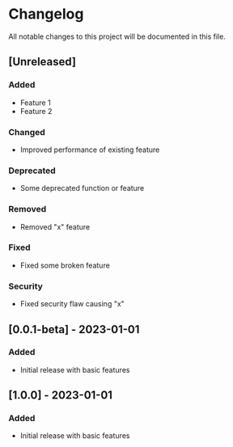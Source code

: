 # Changelog

All notable changes to this project will be documented in this file.

## [Unreleased]

### Added
- Feature 1
- Feature 2

### Changed
- Improved performance of existing feature

### Deprecated
- Some deprecated function or feature

### Removed
- Removed "x" feature

### Fixed
- Fixed some broken feature

### Security
- Fixed security flaw causing "x"

## [0.0.1-beta] - 2023-01-01

### Added
- Initial release with basic features

## [1.0.0] - 2023-01-01

### Added
- Initial release with basic features

<!-- 

The above CHANGELOG follows a standard format of listing changes under each version, with the version number and release date in brackets, and categorizing changes into Added, Changed, Deprecated, Removed, Fixed, and Security sections. 

-->